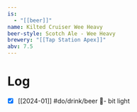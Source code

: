 ```yaml
---
is:
  - "[[beer]]"
name: Kilted Cruiser Wee Heavy
beer-style: Scotch Ale - Wee Heavy
brewery: "[[Tap Station Apex]]"
abv: 7.5
---
```

# Log
- [x] [[2024-01]] #do/drink/beer 🤞- bit light